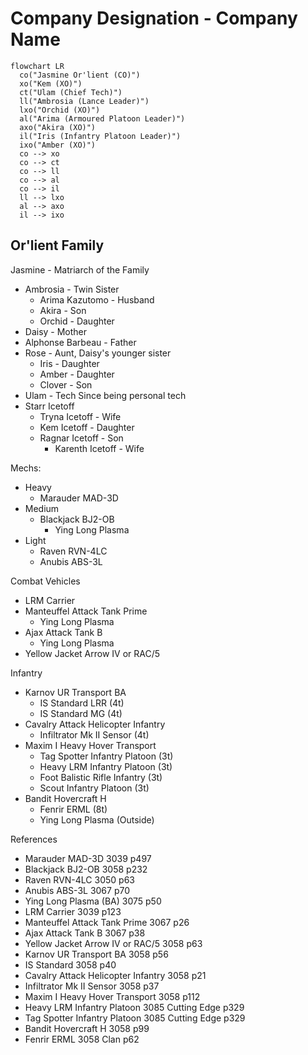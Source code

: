 # Company Designation - Company Name

```mermaid
flowchart LR
  co("Jasmine Or'lient (CO)")
  xo("Kem (XO)")
  ct("Ulam (Chief Tech)")
  ll("Ambrosia (Lance Leader)")
  lxo("Orchid (XO)")
  al("Arima (Armoured Platoon Leader)")
  axo("Akira (XO)")
  il("Iris (Infantry Platoon Leader)")
  ixo("Amber (XO)")
  co --> xo
  co --> ct
  co --> ll
  co --> al
  co --> il
  ll --> lxo
  al --> axo
  il --> ixo
```

## Or'lient Family

Jasmine - Matriarch of the Family

- Ambrosia - Twin Sister
  - Arima Kazutomo - Husband
  - Akira - Son
  - Orchid - Daughter
- Daisy - Mother
- Alphonse Barbeau - Father
- Rose - Aunt, Daisy's younger sister
  - Iris - Daughter
  - Amber - Daughter
  - Clover - Son
- Ulam - Tech Since being personal tech
- Starr Icetoff
  - Tryna Icetoff - Wife
  - Kem Icetoff - Daughter
  - Ragnar Icetoff - Son
    - Karenth Icetoff - Wife

Mechs:

- Heavy
  - Marauder MAD-3D
- Medium
  - Blackjack BJ2-OB
    - Ying Long Plasma
- Light
  - Raven RVN-4LC
  - Anubis ABS-3L

Combat Vehicles

- LRM Carrier
- Manteuffel Attack Tank Prime
  - Ying Long Plasma
- Ajax Attack Tank B
  - Ying Long Plasma
- Yellow Jacket Arrow IV or RAC/5

Infantry

- Karnov UR Transport BA
  - IS Standard LRR (4t)
  - IS Standard MG (4t)
- Cavalry Attack Helicopter Infantry
  - Infiltrator Mk II Sensor (4t)
- Maxim I Heavy Hover Transport
  - Tag Spotter Infantry Platoon (3t)
  - Heavy LRM Infantry Platoon (3t)
  - Foot Balistic Rifle Infantry (3t)
  - Scout Infantry Platoon (3t)
- Bandit Hovercraft H
  - Fenrir ERML (8t)
  - Ying Long Plasma (Outside)

References

- Marauder MAD-3D 3039 p497
- Blackjack BJ2-OB 3058 p232
- Raven RVN-4LC 3050 p63
- Anubis ABS-3L 3067 p70
- Ying Long Plasma (BA) 3075 p50
- LRM Carrier 3039 p123
- Manteuffel Attack Tank Prime 3067 p26
- Ajax Attack Tank B 3067 p38
- Yellow Jacket Arrow IV or RAC/5 3058 p63
- Karnov UR Transport BA 3058 p56
- IS Standard 3058 p40
- Cavalry Attack Helicopter Infantry 3058 p21
- Infiltrator Mk II Sensor 3058 p37
- Maxim I Heavy Hover Transport 3058 p112
- Heavy LRM Infantry Platoon 3085 Cutting Edge p329
- Tag Spotter Infantry Platoon 3085 Cutting Edge p329
- Bandit Hovercraft H 3058 p99
- Fenrir ERML 3058 Clan p62
